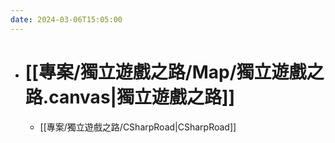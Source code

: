 ```yaml
---
date: 2024-03-06T15:05:00
---
```



- # [[專案/獨立遊戲之路/Map/獨立遊戲之路.canvas|獨立遊戲之路]]
	- [[專案/獨立遊戲之路/CSharpRoad|CSharpRoad]]







